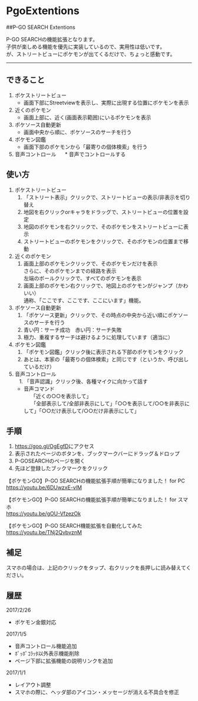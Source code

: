 # PgoExtentions
##P-GO SEARCH Extentions

P-GO SEARCHの機能拡張となります。  
子供が楽しめる機能を優先に実装しているので、実用性は低いです。  
が、ストリートビューにポケモンが出てくるだけで、ちょっと感動です。  
___
できること  
---
1. ポケストリートビュー  
    * 画面下部にStreetviewを表示し、実際に出現する位置にポケモンを表示
2. 近くのポケモン  
    * 画面上部に、近く(画面表示範囲)にいるポケモンを表示  
3. ポケソース自動更新  
    * 画面中央から順に、ポケソースのサーチを行う  
4. ポケモン図鑑  
    * 画面下部のポケモンから「最寄りの個体検索」を行う  
5. 音声コントロール  
    * 音声でコントロールする  

使い方 
---
1. ポケストリートビュー  
    1. 「ストリート表示」クリックで、ストリートビューの表示/非表示を切り替え
    2. 地図を右クリックorキャラをドラッグで、ストリートビューの位置を設定
    3. 地図のポケモンを右クリックで、そのポケモンをストリートビューに表示
    4. ストリートビューのポケモンをクリックで、そのポケモンの位置まで移動
2. 近くのポケモン  
    1. 画面上部のポケモンクリックで、そのポケモンだけを表示  
    さらに、そのポケモンまでの経路を表示  
    左端のボールクリックで、すべてのポケモンを表示  
    2. 画面上部のポケモン右クリックで、地図上のポケモンがジャンプ（かわいい）  
    通称、「ここです、ここです、ここにいます」機能。　  
3. ポケソース自動更新  
    1. 「ポケソース更新」クリックで、その時点の中央から近い順にポケソースのサーチを行う  
    2. 青い円：サーチ成功　赤い円：サーチ失敗  
    3. 極力、重複するサーチは避けるように処理しています（適当に）   
4. ポケモン図鑑  
    1. 「ポケモン図鑑」クリック後に表示される下部のポケモンをクリック  
    2. あとは、本家の「最寄りの個体検索」と同じです（というか、呼び出しているだけ）  
5. 音声コントロール  
    1. 「音声認識」クリック後、各種マイクに向かって話す
    * 音声コマンド  
    　「近くの○○を表示して」  
      「全部表示して/全部非表示にして」「○○を表示して/○○を非表示にして」「○○だけ表示して/○○だけ非表示にして」

手順
---
1. <https://goo.gl/OgEgfD>にアクセス  
2. 表示されたページのボタンを、ブックマークバーにドラッグ＆ドロップ  
3. P-GOSEARCHのページを開く  
4. 先ほど登録したブックマークをクリック  

【ポケモンGO】P-GO SEARCHの機能拡張手順が簡単になりました！ for PC  
https://youtu.be/6DUwzxE-vlM

【ポケモンGO】P-GO SEARCHの機能拡張手順が簡単になりました！ for スマホ  
https://youtu.be/gOU-VfzezOk

【ポケモンGO】P-GO SEARCH機能拡張を自動化してみた  
https://youtu.be/TNj2QvbvznM

補足
---
スマホの場合は、上記のクリックをタップ、右クリックを長押しに読み替えてください。  

履歴
---
2017/2/26  
* ポケモン金銀対応

2017/1/5  
* 音声コントロール機能追加
* ﾎﾟｯﾎﾟｺﾗｯﾀ以外表示機能削除
* ページ下部に拡張機能の説明リンクを追加

2017/1/1  
* レイアウト調整
* スマホの際に、ヘッダ部のアイコン・メッセージが消える不具合を修正
